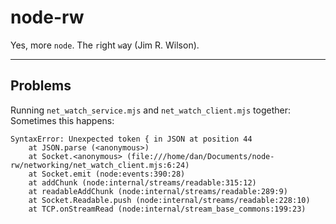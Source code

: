 # node-rw

Yes, more `node`. The `r`ight `w`ay (Jim R. Wilson).

---

## Problems

Running `net_watch_service.mjs` and `net_watch_client.mjs` together:
Sometimes this happens:

```error
SyntaxError: Unexpected token { in JSON at position 44
    at JSON.parse (<anonymous>)
    at Socket.<anonymous> (file:///home/dan/Documents/node-rw/networking/net_watch_client.mjs:6:24)
    at Socket.emit (node:events:390:28)
    at addChunk (node:internal/streams/readable:315:12)
    at readableAddChunk (node:internal/streams/readable:289:9)
    at Socket.Readable.push (node:internal/streams/readable:228:10)
    at TCP.onStreamRead (node:internal/stream_base_commons:199:23)
```
